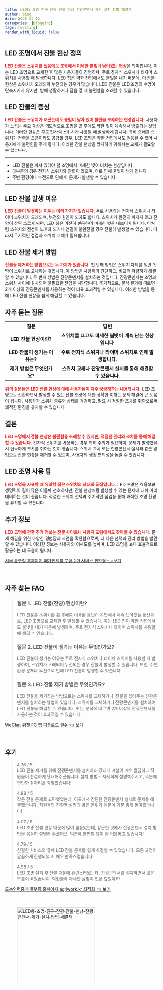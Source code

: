 ```yaml
---
title: LED등 조명 전구 잔광 잔불 현상 잔광콘덴서 제거 설치 방법 해결책
author: bing
date: 2025-02-02
categories: [Blogging]
tags: [writing]
render_with_liquid: false
---
```



<h2 id='LED_조명에서_잔불_현상_정의'>LED 조명에서 잔불 현상 정의</h2>

<p><b><span style="color: #ee2323;">LED 잔불은 스위치를 껐음에도 조명에서 미세한 불빛이 남아있는 현상</span></b>을 의미합니다. 이는 LED 조명으로 교체한 후 많은 사용자들이 경험하며, 주로 전자식 스위치나 타이머 스위치를 사용할 때 발생합니다. LED 칩은 약한 전압에서도 불빛을 내기 때문에, 이 잔불 현상은 스위치가 오래되어 누전되는 경우가 많습니다. LED 잔불은 LED 조명의 수명이 단축시키지 않지만, 밤에 생활하거나 잠을 잘 때 불편함을 초래할 수 있습니다.</p>

<h2 id='LED_잔불의_증상'>LED 잔불의 증상</h2>

<p><b><span style="color: #ee2323;">LED 잔불은 스위치가 꺼졌는데도 불빛이 남아 있어 불편을 초래하는 현상입니다.</span></b> 사용자가 느끼는 주요 증상은 의도적으로 조명을 끈 후에도 약한 빛이 계속해서 방출되는 것입니다. 이러한 현상은 주로 전자식 스위치가 사용될 때 발생하게 됩니다. 특히 오래된 스위치가 전력을 조금이라도 공급할 경우, LED 조명은 약한 전압에서도 점등될 수 있어 사용자에게 불편함을 주게 됩니다. 이러한 잔불 현상을 방지하기 위해서는 교체가 필요할 수 있습니다.</p>

<hr />

<ul>
    <li>LED 잔불은 꺼져 있어야 할 조명에서 미세한 빛이 비치는 현상입니다.</li>
    <li>대부분의 경우 전자식 스위치와 관련이 있으며, 이로 인해 불빛이 남게 됩니다.</li>
    <li>주변 환경이나 누전으로 인해 이 문제가 발생할 수 있습니다.</li>
</ul>

<hr />

<h2 id='LED_잔불_발생_이유'>LED 잔불 발생 이유</h2>

<p><b><span style="color: #ee2323;">LED 잔불이 발생하는 이유는 여러 가지가 있습니다.</span></b> 주로 사용되는 전자식 스위치나 타이머 스위치가 오래되며, 누전의 원인이 되기도 합니다. 스위치가 완전히 꺼지지 않고 전압이 살짝 흐르게 되면, LED 칩은 여전히 반응하여 미세한 빛을 내보이게 됩니다. 이처럼 스위치의 전선이 노후화 되거나 연결이 불완전할 경우 잔불이 발생할 수 있습니다. 따라서 주기적인 점검과 스위치 교체가 필요합니다.</p>

<h2 id='LED_잔불_제거_방법'>LED 잔불 제거 방법</h2>

<p><b><span style="color: #ee2323;">잔불을 제거하는 방법으로는 두 가지가 있습니다.</span></b> 첫 번째 방법은 스위치 자체를 일반 똑딱이 스위치로 교체하는 것입니다. 이 방법은 사용하기 간단하고, 비교적 저렴하게 해결할 수 있습니다. 두 번째 방법은 잔광콘덴서를 설치하는 것입니다. 잔광콘덴서는 조명과 스위치 사이에 설치되어 불필요한 전압을 차단합니다. 추가적으로, 분석 결과에 따르면 2개 이상의 잔광콘덴서를 사용하는 것이 더욱 효과적일 수 있습니다. 이러한 방법을 통해 LED 잔불 현상을 쉽게 해결할 수 있습니다.</p>

<h2 id='자주_묻는_질문'>자주 묻는 질문</h2>

<table>
    <tr>
        <td style="text-align: center; height: 17px;"><b>질문</b></td>
        <td style="text-align: center; height: 17px;"><b>답변</b></td>
    </tr>
    <tr>
        <td style="text-align: center; height: 17px;"><b>LED 잔불 현상이란?</b></td>
        <td style="text-align: center; height: 17px;"><b>스위치를 끄고도 미세한 불빛이 계속 남는 현상입니다.</b></td>
    </tr>
    <tr>
        <td style="text-align: center; height: 17px;"><b>LED 잔불이 생기는 이유는?</b></td>
        <td style="text-align: center; height: 17px;"><b>주로 전자식 스위치나 타이머 스위치로 인해 발생합니다.</b></td>
    </tr>
    <tr>
        <td style="text-align: center; height: 17px;"><b>제거 방법은 무엇인가요?</b></td>
        <td style="text-align: center; height: 17px;"><b>스위치 교체나 잔광콘덴서 설치를 통해 해결할 수 있습니다.</b></td>
    </tr>
</table>

<p><b><span style="color: #ee2323;">위의 질문들은 LED 잔불 현상에 대해 사용자들이 자주 궁금해하는 내용입니다.</span></b> LED 조명으로 전환하면서 발생할 수 있는 잔불 현상에 대한 정확한 이해는 문제 해결에 큰 도움이 됩니다. 사용자가 스위치 종류와 상태를 점검하고, 필요 시 적절한 조치를 취함으로써 쾌적한 환경을 유지할 수 있습니다.</p>

<h2 id='결론'>결론</h2>

<p><b><span style="color: #ee2323;">LED 조명에서 잔불 현상은 불편함을 초래할 수 있지만, 적절한 관리와 조치를 통해 해결할 수 있습니다.</span></b> 전자식 스위치를 사용하는 경우 특히 주의가 필요하며, 문제가 발생했을 시 신속하게 조치를 취하는 것이 좋습니다. 스위치 교체 또는 잔광콘덴서 설치와 같은 방법으로 잔불 현상을 제거할 수 있으며, 사용자의 생활 편의성을 높일 수 있습니다.</p>

<h2 id='LED_조명_사용_팁'>LED 조명 사용 팁</h2>

<p><b><span style="color: #ee2323;">LED 조명을 사용할 때 유의할 점은 스위치의 상태와 품질입니다.</span></b> LED 조명은 효율성과 생명력이 길어 많은 이들이 선호하지만, 잔불 현상처럼 발생할 수 있는 문제에 대해 미리 대비하는 것이 좋습니다. 적절한 스위치 선택과 주기적인 점검을 통해 쾌적한 조명 환경을 유지할 수 있습니다.</p>

<h2 id='추가_정보'>추가 정보</h2>

<p><b><span style="color: #ee2323;">LED 조명에 관한 추가 정보는 전문 사이트나 사용자 포럼에서도 찾아볼 수 있습니다.</span></b> 문제 해결을 위한 다양한 경험담과 조언을 확인함으로써, 더 나은 선택과 관리 방법을 발견할 수 있습니다. 이러한 정보는 사용자의 이해도를 높이며, LED 조명을 보다 효율적으로 활용하는 데 도움이 됩니다.</p>


<p><a class="click-button" title="서울 중구청 홈페이지 폐가전제품 무상수거 서비스 친환경" href="https://greenforu.github.io/posts/%EC%84%9C%EC%9A%B8-%EC%A4%91%EA%B5%AC%EC%B2%AD-%ED%99%88%ED%8E%98%EC%9D%B4%EC%A7%80-%ED%8F%90%EA%B0%80%EC%A0%84%EC%A0%9C%ED%92%88-%EB%AC%B4%EC%83%81%EC%88%98%EA%B1%B0-%EC%84%9C%EB%B9%84%EC%8A%A4-%EC%B9%9C%ED%99%98%EA%B2%BD/" rel="dofollow">서울 중구청 홈페이지 폐가전제품 무상수거 서비스 친환경 👈 보기</a></p><br>
<h2 id='자주_찾는_FAQ'>자주 찾는 FAQ</h2>
<div itemscope="" itemtype="https://schema.org/FAQPage"> 
<blockquote> 
<div itemscope="" itemprop="mainEntity" itemtype="https://schema.org/Question"> 
<h3 itemprop="name">질문 1. LED 잔불(잔광) 현상이란?</h3> 
<div itemscope="" itemprop="acceptedAnswer" itemtype="https://schema.org/Answer"> 
<span itemprop="text"> 
<p>LED 잔불은 스위치를 끈 후에도 미세한 불빛이 조명에서 계속 남아있는 현상으로, LED 조명으로 교체한 후 발생할 수 있습니다. 이는 LED 칩이 약한 전압에서도 불빛을 내기 때문에 발생하며, 주로 전자식 스위치나 타이머 스위치를 사용할 때 생길 수 있습니다.</p> 
</span> 
</div> 
</div> 

<div itemscope="" itemprop="mainEntity" itemtype="https://schema.org/Question"> 
<h3 itemprop="name">질문 2. LED 잔불이 생기는 이유는 무엇인가요?</h3> 
<div itemscope="" itemprop="acceptedAnswer" itemtype="https://schema.org/Answer"> 
<span itemprop="text"> 
<p>LED 잔불이 생기는 이유는 주로 전자식 스위치나 타이머 스위치를 사용할 때 발생하며, 스위치가 오래되어 누전되는 경우 잔불이 발생할 수 있습니다. 또한, 주변 환경 문제나 누전으로 인해 LED 잔불이 발생할 수 있습니다.</p> 
</span> 
</div> 
</div> 

<div itemscope="" itemprop="mainEntity" itemtype="https://schema.org/Question"> 
<h3 itemprop="name">질문 3. LED 잔불 제거 방법은 무엇인가요?</h3> 
<div itemscope="" itemprop="acceptedAnswer" itemtype="https://schema.org/Answer"> 
<span itemprop="text"> 
<p>LED 잔불을 제거하는 방법으로는 스위치를 교체하거나, 잔불을 잡아주는 잔광콘덴서를 설치하는 방법이 있습니다. 스위치를 교체하거나 잔광콘덴서를 설치하여 LED 잔불을 해결할 수 있습니다. 또한, 분석에 따르면 2개 이상의 잔광콘덴서를 사용하는 것이 효과적일 수 있습니다.</p> 
</span> 
</div> 
</div> 
</blockquote> 
</div>
<p><a class="click-button" title="WeChat 위챗 PC 앱 다운로드 필수" href="https://greenforu.github.io/posts/WeChat-%EC%9C%84%EC%B1%97-PC-%EC%95%B1-%EB%8B%A4%EC%9A%B4%EB%A1%9C%EB%93%9C-%ED%95%84%EC%88%98/" rel="dofollow">WeChat 위챗 PC 앱 다운로드 필수 👈 보기</a></p><br>
<h2 id='후기'>후기</h2>
<div itemscope itemtype="https://schema.org/Product">
  <blockquote>
  <div itemprop="review" itemscope itemtype="https://schema.org/Review">
      <div itemprop="reviewRating" itemscope itemtype="https://schema.org/Rating"> <span itemprop="ratingValue">4.76</span> / <span itemprop="bestRating">5</span> </div>
      <span itemprop="reviewBody">LED 잔불 제거를 위해 잔광콘덴서를 설치하러 갔더니 시설이 매우 깔끔하고 직원들이 친절하게 안내해주셨습니다. 설치 방법도 자세하게 설명해주시고, 덕분에 편안한 잠자리를 되찾았습니다!</span>
  </div>
  <br>
  <div itemprop="review" itemscope itemtype="https://schema.org/Review">
      <div itemprop="reviewRating" itemscope itemtype="https://schema.org/Rating"> <span itemprop="ratingValue">4.88</span> / <span itemprop="bestRating">5</span> </div>
      <span itemprop="reviewBody">잦은 잔불 문제로 고민했었는데, 이곳에서 간단한 잔광콘덴서 설치로 문제를 해결했습니다. 직원들의 친절한 설명과 밝은 분위기 덕분에 기분 좋게 돌아왔습니다!</span>
  </div>
  <br>
  <div itemprop="review" itemscope itemtype="https://schema.org/Review">
      <div itemprop="reviewRating" itemscope itemtype="https://schema.org/Rating"> <span itemprop="ratingValue">4.97</span> / <span itemprop="bestRating">5</span> </div>
      <span itemprop="reviewBody">LED 조명 잔불 현상 때문에 많이 힘들었는데, 방문한 곳에서 잔광콘덴서 설치 방법을 꼼꼼히 설명해 주셨어요. 덕분에 불편함 없이 잘 이용하고 있습니다!</span>
  </div>
  <br>
  <div itemprop="review" itemscope itemtype="https://schema.org/Review">
      <div itemprop="reviewRating" itemscope itemtype="https://schema.org/Rating"> <span itemprop="ratingValue">4.79</span> / <span itemprop="bestRating">5</span> </div>
      <span itemprop="reviewBody">친절한 서비스와 함께 LED 잔불 문제를 쉽게 해결할 수 있었습니다. 모든 과정이 깔끔하게 진행되었고, 매우 만족스럽습니다!</span>
  </div>
  <br>
  <div itemprop="review" itemscope itemtype="https://schema.org/Review">
      <div itemprop="reviewRating" itemscope itemtype="https://schema.org/Rating"> <span itemprop="ratingValue">4.98</span> / <span itemprop="bestRating">5</span> </div>
      <span itemprop="reviewBody">LED 조명 설치 후 잔불 때문에 혼란스러웠는데, 잔광콘덴서를 설치하면서 많은 도움이 되었습니다. 직원들의 자세한 설명이 인상 깊었어요!</span>
  </div>
  </blockquote>
</div>
<p><a class="click-button" title="도농인력중개 플랫폼 홈페이지 agriwork.kr 최적화" href="https://greenforu.github.io/posts/%EB%8F%84%EB%86%8D%EC%9D%B8%EB%A0%A5%EC%A4%91%EA%B0%9C-%ED%94%8C%EB%9E%AB%ED%8F%BC-%ED%99%88%ED%8E%98%EC%9D%B4%EC%A7%80-agriwork.kr-%EC%B5%9C%EC%A0%81%ED%99%94/" rel="dofollow">도농인력중개 플랫폼 홈페이지 agriwork.kr 최적화 👈 보기</a></p><br>
<figure class="image"><img src="https://greenforu.github.io/assets/img/thumbnail/LED등-조명-전구-잔광-잔불-현상-잔광콘덴서-제거-설치-방법-해결책.webp" alt="LED등-조명-전구-잔광-잔불-현상-잔광콘덴서-제거-설치-방법-해결책" width="256" height="256"></figure>